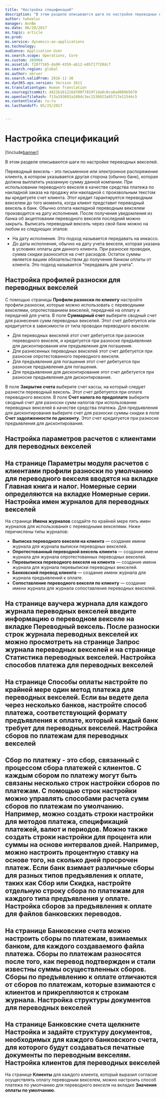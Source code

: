 ```yaml
---
title: "Настройка спецификаций"
description: "В этом разделе описываются шаги по настройке переводных векселей."
author: twheeloc
manager: AnnBe
ms.date: 06/20/2017
ms.topic: article
ms.prod: 
ms.service: dynamics-ax-applications
ms.technology: 
audience: Application User
ms.search.scope: Operations, Core
ms.custom: 269964
ms.assetid: f2077165-da90-4359-ab12-e05717728dc7
ms.search.region: global
ms.author: abruer
ms.search.validFrom: 2016-11-30
ms.dyn365.ops.version: Version 1611
ms.translationtype: Human Translation
ms.sourcegitcommit: d421b161216d700f7819f1da8c0ca8ad089b5670
ms.openlocfilehash: f13a193692a2d0dc3ec1536923a85717e11544c5
ms.contentlocale: ru-ru
ms.lasthandoff: 05/25/2017


---
```


# <a name="set-up-bills-of-exchange"></a>Настройка спецификаций

[!include[banner](../includes/banner.md)]


В этом разделе описываются шаги по настройке переводных векселей.

Переводный вексель - это письменное или электронное распоряжение клиента, в котором указывается другая сторона (обычно банк), которая должна выплатить указанную сумму данной компании. При использовании переводного векселя в качестве средства платежа по накладной заказа на продажу или накладной с произвольным текстом вы кредитуете счет клиента. Этот кредит гарантируется переводным векселем до того момента, когда клиент представит переводный вексель в банк. Обычно оплата накладной переводным векселем производится на дату исполнения. После получения уведомления из банка об акцептовании переводного векселя последний можно закрыть. Выписать переводный вексель через свой банк можно на любом из следующих этапов:

-   На дату исполнения. Это подход называется передавать на инкассо.
-   До даты исполнения, обычно на дату учета векселя, которая указана в условиях оплаты для данного клиента. При разноске проводки, сумма скидки разносится на счет расходов. Остаток суммы является вашим обязательством до получения банком оплаты от клиента. Это подход называется "передавать для учета".

## <a name="set-up-posting-profiles-for-bills-of-exchange"></a>Настройка профилей разноски для переводных векселей
С помощью страницы **Профили разноски по клиенту** настройте профили разноски, которые можно использовать с переводными векселями, опротестованием векселей, передачей на оплату и передачей для учета. В поле **Суммарный счет** выберите сводный счет для разнесения сумм переводных векселей. Этот счет дебетуется или кредитуется в зависимости от типа проводки переводного векселя:
-   Для переводных векселей этот счет дебетуется при разноске переводного векселя, и кредитуется при разноске предъявления для дисконтирования или предъявления для погашения.
-   Для разнесенных переводных векселей этот счет дебетуется при разноске опротестованного переводного векселя.
-   Для предъявления для погашения этот счет дебетуется при разноске предъявления для погашения.
-   Для предъявления для дисконтирования этот счет дебетуется при разноске предъявления для дисконтирования.

В поле **Закрытие счета** выберите счет кассы, на который следует разнести переводный вексель. Этот счет дебетуется при оплате переводного векселя. В поле **Счет налога по предоплате** выберите сводный счет для разноски сумм налогов при использовании переводных векселей в качестве средства платежа. Для предъявления для дисконтирования выберите счет для разноски суммы скидки в поле **Счет задолженности по дисконту**. Этот счет кредитуется при разноске предъявления для дисконтирования.

## <a name="set-up-accounts-receivable-parameters-for-bills-of-exchange"></a>Настройка параметров расчетов с клиентами для переводных векселей
На странице **Параметры модуля расчетов с клиентами** профили разноски по умолчанию для переводного векселя вводятся на вкладке **Главная книга и налог**. Номерные серии определяются на вкладке **Номерные серии**.
Настройка имен журналов для переводных векселей
------------------------------------------

На странице **Имена журналов** создайте по крайней мере пять имен журналов для использования с переводными векселями. Ниже перечислены типы журналов:
-   **Выписка переводного векселя на клиента** — создание имени журнала для журнала выписки переводных векселей.
-   **Опротестованный переводной вексель клиента** — создание имени журнала для журнала опротестованных переводных векселей.
-   **Перевыписка переводного векселя на клиента** — создание имени журнала для журнала перевыписки переводных векселей.
-   **Банковский перевод клиента** — создание имени журнала для журнала предъявлений к оплате.
-   **Сопоставление переводного векселя по клиенту** — создание имени журнала для журнала сопоставления переводных векселей.

На странице ваучера журнала для каждого журнала переводных векселей введите информацию о переводном векселе на вкладке **Переводный вексель**. После разноски строк журнала переводных векселей их можно просмотреть на странице **Запрос журнала переводных векселей** и на странице **Статистика переводных векселей**.
Настройка способов платежа для переводных векселей
-----------------------------------------------

На странице **Способы оплаты** настройте по крайней мере один метод платежа для переводных векселей. Если вы ведете дела через несколько банков, настройте способ платежа, соответствующий формату предъявления к оплате, который каждый банк требует для переводных векселей.
Настройка сборов по платежам для переводных векселей
-----------------------------------------

Сбор по платежу - это сбор, связанный с процессом сбора платежей с клиентов. С каждым сбором по платежу могут быть связаны несколько строк настройки сборов по платежам. С помощью строк настройки можно управлять способами расчета сумм сборов по платежам по умолчанию. Например, можно создать строки настройки для методов платежа, спецификаций платежей, валют и периодов. Можно также создать строки настройки для процента или суммы на основе интервалов дней. Например, можно настроить процентную ставку на основе того, на сколько дней просрочен платеж. Если банк взимает различные сборы для разных типов предъявления к оплате, таких как **Сбор** или **Скидка**, настройте отдельную строку сбора по платежам для каждого типа предъявления у оплате.
Настройка сборов за предъявления к оплате для файлов банковских переводов.
------------------------------------------------

На странице **Банковские счета** можно настроить сборы по платежам, взимаемых банком, для каждого создаваемого файла платежа. Сборы по платежам разносятся после того, как перевод подтвержден и стали известны суммы осуществленных сборов. Сборы по предъявлению к оплате отличаются от сборов по платежам, которые взимаются с клиентов и прикрепляются к строкам журнала.
Настройка структуры документов для переводных векселей
---------------------------------------------

На странице **Банковские счета** щелкните **Настройка** и задайте структуру документов, необходимых для каждого банковского счета, для которого будут создаваться печатные документы по переводным векселям.
Настройка клиентов для переводных векселей
--------------------------------------

На странице **Клиенты** для каждого клиента, который выразил согласие осуществлять оплату переводным векселем, можно настроить способ платежа по умолчанию для переводного векселя на вкладке **Значения оплаты по умолчанию**.







